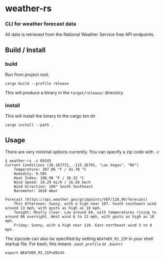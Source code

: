 # weather-rs
### CLI for weather forecast data
All data is retrieved from the National Weather Service free API endpoints.

## Build / Install

### build
Run from project root.
```
cargo build --profile release
```
This will produce a binary in the `target/release/` directory.

### install
This will install the binary to the cargo bin dir
```
cargo install --path .
```

## Usage
There are very minimal options currently. You can specify a zip code with `-z`

```
$ weather-rs -z 89145
Current Conditions (36.167731, -115.26791, "Las Vegas", "NV")
    Temperature: 107.06 °F / 41.70 °C
    Humidity: 9.58%
    Heat Index: 100.99 °F / 38.33 °C
    Wind Speed: 10.29 mi/h / 16.56 km/h
    Wind Direction: 160° South Southeast
    Barometer: 1010 mbar

Forecast (https://api.weather.gov/gridpoints/VEF/118,99/forecast)
    This Afternoon: Sunny, with a high near 107. South southwest wind around 13 mph, with gusts as high as 18 mph.
    Tonight: Mostly clear. Low around 84, with temperatures rising to around 86 overnight. West wind 6 to 13 mph, with gusts as high as 18 mph.
    Friday: Sunny, with a high near 110. East northeast wind 5 to 9 mph.
```

The zipcode can also be specified by setting `WEATHER_RS_ZIP` in your shell startup file. For bash, this means
`.bash_profile` or `.bashrc`
```
export WEATHER_RS_ZIP=89145
```